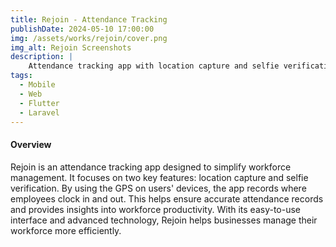 ```yaml
---
title: Rejoin - Attendance Tracking
publishDate: 2024-05-10 17:00:00
img: /assets/works/rejoin/cover.png
img_alt: Rejoin Screenshots
description: |
    Attendance tracking app with location capture and selfie verification. It uses device GPS to capture where an employee is clocking in and out.
tags:
  - Mobile
  - Web
  - Flutter
  - Laravel
---
```


#### Overview

Rejoin is an attendance tracking app designed to simplify workforce management. It focuses on two key features: location capture and selfie verification. By using the GPS on users' devices, the app records where employees clock in and out. This helps ensure accurate attendance records and provides insights into workforce productivity. With its easy-to-use interface and advanced technology, Rejoin helps businesses manage their workforce more efficiently.